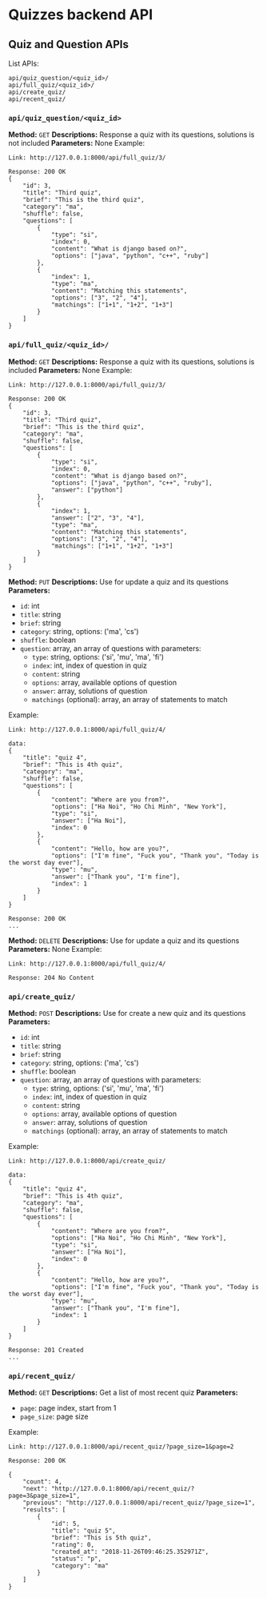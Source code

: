 # Quizzes backend API

## Quiz and Question APIs
List APIs:
```
api/quiz_question/<quiz_id>/
api/full_quiz/<quiz_id>/
api/create_quiz/
api/recent_quiz/
```

### `api/quiz_question/<quiz_id>`
**Method:** `GET`
**Descriptions:** Response a quiz with its questions, solutions is not included
**Parameters:** None
Example:
```
Link: http://127.0.0.1:8000/api/full_quiz/3/

Response: 200 OK
{
    "id": 3,
    "title": "Third quiz",
    "brief": "This is the third quiz",
    "category": "ma",
    "shuffle": false,
    "questions": [
        {
            "type": "si",
            "index": 0,
            "content": "What is django based on?",
            "options": ["java", "python", "c++", "ruby"]
        },
        {
            "index": 1,
            "type": "ma",
            "content": "Matching this statements",
            "options": ["3", "2", "4"],
            "matchings": ["1+1", "1+2", "1+3"]
        }
    ]
}
```

### `api/full_quiz/<quiz_id>/`
**Method:** `GET`
**Descriptions:** Response a quiz with its questions, solutions is included
**Parameters:** None
Example:
```
Link: http://127.0.0.1:8000/api/full_quiz/3/

Response: 200 OK
{
    "id": 3,
    "title": "Third quiz",
    "brief": "This is the third quiz",
    "category": "ma",
    "shuffle": false,
    "questions": [
        {
            "type": "si",
            "index": 0,
            "content": "What is django based on?",
            "options": ["java", "python", "c++", "ruby"],
            "answer": ["python"]
        },
        {
            "index": 1,
            "answer": ["2", "3", "4"],
            "type": "ma",
            "content": "Matching this statements",
            "options": ["3", "2", "4"],
            "matchings": ["1+1", "1+2", "1+3"]
        }
    ]
}
```

**Method:** `PUT`
**Descriptions:** Use for update a quiz and its questions
**Parameters:**
- `id`: int
- `title`: string
- `brief`: string
- `category`: string, options: ('ma', 'cs')
- `shuffle`: boolean
- `question`: array, an array of questions with parameters:
    - `type`: string, options: ('si', 'mu', 'ma', 'fi')
    - `index`: int, index of question in quiz
    - `content`: string
    - `options`: array, available options of question
    - `answer`: array, solutions of question
    - `matchings` (optional): array, an array of statements to match

Example:
```
Link: http://127.0.0.1:8000/api/full_quiz/4/

data:
{
    "title": "quiz 4",
    "brief": "This is 4th quiz",
    "category": "ma",
    "shuffle": false,
    "questions": [
        {
            "content": "Where are you from?",
            "options": ["Ha Noi", "Ho Chi Minh", "New York"],
            "type": "si",
            "answer": ["Ha Noi"],
            "index": 0
        },
        {
            "content": "Hello, how are you?",
            "options": ["I'm fine", "Fuck you", "Thank you", "Today is the worst day ever"],
            "type": "mu",
            "answer": ["Thank you", "I'm fine"],
            "index": 1
        }
    ]
}

Response: 200 OK
...

```

**Method:** `DELETE`
**Descriptions:** Use for update a quiz and its questions
**Parameters:** None
Example:
```
Link: http://127.0.0.1:8000/api/full_quiz/4/

Response: 204 No Content
```
### `api/create_quiz/`
**Method:** `POST`
**Descriptions:** Use for create a new quiz and its questions
**Parameters:**
- `id`: int
- `title`: string
- `brief`: string
- `category`: string, options: ('ma', 'cs')
- `shuffle`: boolean
- `question`: array, an array of questions with parameters:
    - `type`: string, options: ('si', 'mu', 'ma', 'fi')
    - `index`: int, index of question in quiz
    - `content`: string
    - `options`: array, available options of question
    - `answer`: array, solutions of question
    - `matchings` (optional): array, an array of statements to match

Example:
```
Link: http://127.0.0.1:8000/api/create_quiz/

data:
{
    "title": "quiz 4",
    "brief": "This is 4th quiz",
    "category": "ma",
    "shuffle": false,
    "questions": [
        {
            "content": "Where are you from?",
            "options": ["Ha Noi", "Ho Chi Minh", "New York"],
            "type": "si",
            "answer": ["Ha Noi"],
            "index": 0
        },
        {
            "content": "Hello, how are you?",
            "options": ["I'm fine", "Fuck you", "Thank you", "Today is the worst day ever"],
            "type": "mu",
            "answer": ["Thank you", "I'm fine"],
            "index": 1
        }
    ]
}

Response: 201 Created
...

```

### `api/recent_quiz/`
**Method:** `GET`
**Descriptions:** Get a list of most recent quiz
**Parameters:**
- `page`: page index, start from 1
- `page_size`: page size

Example:
```
Link: http://127.0.0.1:8000/api/recent_quiz/?page_size=1&page=2

Response: 200 OK

{
    "count": 4,
    "next": "http://127.0.0.1:8000/api/recent_quiz/?page=3&page_size=1",
    "previous": "http://127.0.0.1:8000/api/recent_quiz/?page_size=1",
    "results": [
        {
            "id": 5,
            "title": "quiz 5",
            "brief": "This is 5th quiz",
            "rating": 0,
            "created_at": "2018-11-26T09:46:25.352971Z",
            "status": "p",
            "category": "ma"
        }
    ]
}
```